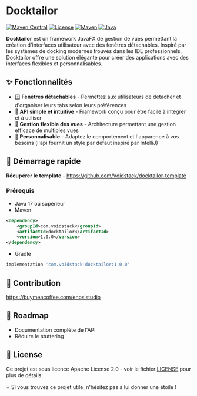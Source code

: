 # Docktailor

[![Maven Central](https://img.shields.io/maven-central/v/com.enosistudio/docktailor.svg)](https://central.sonatype.com/artifact/com.enosistudio/docktailor)
[![License](https://img.shields.io/badge/License-Apache%202.0-blue.svg)](LICENSE)
[![Maven](https://img.shields.io/badge/Maven-3.8.5%2B-orange)](https://maven.apache.org/docs/3.8.5/release-notes.html)
[![Java](https://img.shields.io/badge/Java-17%2B-orange.svg)](https://www.oracle.com/java/)

**Docktailor** est un framework JavaFX de gestion de vues permettant la création d'interfaces utilisateur avec des fenêtres détachables. Inspiré par les systèmes de docking modernes trouvés dans les IDE professionnels, Docktailor offre une solution élégante pour créer des applications avec des interfaces flexibles et personnalisables.

## ✨ Fonctionnalités

- 🪟 **Fenêtres détachables** - Permettez aux utilisateurs de détacher et d'organiser leurs tabs selon leurs préférences
- 🎯 **API simple et intuitive** - Framework conçu pour être facile à intégrer et à utiliser
- 🔄 **Gestion flexible des vues** - Architecture permettant une gestion efficace de multiples vues
- 🎨 **Personnalisable** - Adaptez le comportement et l'apparence à vos besoins (l'api fournit un style par défaut inspiré par IntelliJ)

## 🚀 Démarrage rapide

**Récupérer le template** - https://github.com/Voidstack/docktailor-template

### Prérequis

- Java 17 ou supérieur
- Maven
```xml
<dependency>
    <groupId>com.voidstack</groupId>
    <artifactId>docktailor</artifactId>
    <version>1.0.0</version>
</dependency>
```
- Gradle
```gradle
implementation 'com.voidstack:docktailor:1.0.0'
```

## 🤝 Contribution

https://buymeacoffee.com/enosistudio

## 📝 Roadmap

- Documentation complète de l'API
- Réduire le stuttering

## 📄 License

Ce projet est sous licence Apache License 2.0 - voir le fichier [LICENSE](LICENSE) pour plus de détails.

⭐ Si vous trouvez ce projet utile, n'hésitez pas à lui donner une étoile !
